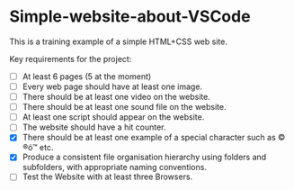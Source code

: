 # Simple-website-about-VSCode

This is a training example of a simple HTML+CSS web site.

Key requirements for the project:

- [ ] At least 6 pages (5 at the moment)
- [ ] Every web page should have at least one image.
- [ ] There should be at least one video on the website.
- [ ] There should be at least one sound file on the website.
- [ ] At least one script should appear on the website.
- [ ] The website should have a hit counter.
- [x] There should be at least one example of a special character such as © ®ό™ etc.
- [x] Produce a consistent file organisation hierarchy using folders and subfolders, with appropriate naming conventions.
- [ ] Test the Website with at least three Browsers.

